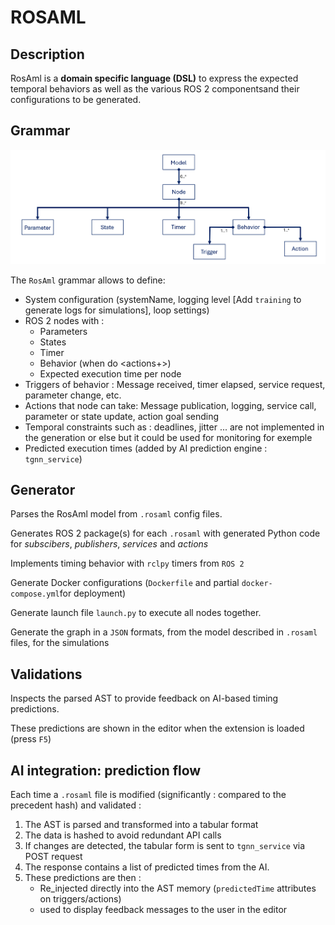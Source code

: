 # ROSAML
## Description
RosAml is a **domain specific language (DSL)** to express the expected temporal behaviors as well as the various ROS 2 componentsand their configurations to be generated.


## Grammar

![dsl architecture](readme_pictures/dsl_archi.png)

The `RosAml` grammar allows to define:
- System configuration (systemName, logging level [Add `training` to generate logs for simulations], loop settings)
- ROS 2 nodes with : 
    - Parameters 
    - States
    - Timer 
    - Behavior (when <trigger> do <actions+>)
    - Expected execution time per node
- Triggers of behavior : Message received, timer elapsed, service request, parameter change, etc.
- Actions that node can take: Message publication, logging, service call, parameter or state update, action goal sending
- Temporal constraints such as : deadlines, jitter ... are not implemented in the generation or else but it could be used for monitoring for exemple
- Predicted execution times (added by AI prediction engine : `tgnn_service`)

## Generator
Parses the RosAml model from `.rosaml` config files.

Generates ROS 2 package(s) for each `.rosaml` with generated Python code for _subscibers_, _publishers_, _services_ and _actions_

Implements timing behavior with `rclpy` timers from `ROS 2`

Generate Docker configurations (`Dockerfile` and partial `docker-compose.yml`for deployment)

Generate launch file `launch.py` to execute all nodes together.

Generate the graph in a `JSON` formats, from the model described in `.rosaml` files, for the simulations

## Validations
Inspects the parsed AST to provide feedback on AI-based timing predictions.

These predictions are shown in the editor when the extension is loaded (press `F5`)

## AI integration: prediction flow

Each time a `.rosaml` file is modified (significantly : compared to the precedent hash) and validated :
1. The AST is parsed and transformed into a tabular format
2. The data is hashed to avoid redundant API calls
3. If changes are detected, the tabular form is sent to `tgnn_service` via POST request
4. The response contains a list of predicted times from the AI.
5. These predictions are then :
    - Re_injected directly into the AST memory (`predictedTime` attributes on triggers/actions)
    - used to display feedback messages to the user in the editor